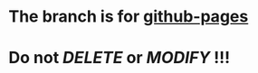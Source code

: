 # The branch is for [github-pages](https://crankbit.github.io/CrankBit-FrontEnd/main)
# Do not ***DELETE*** or ***MODIFY*** !!!
